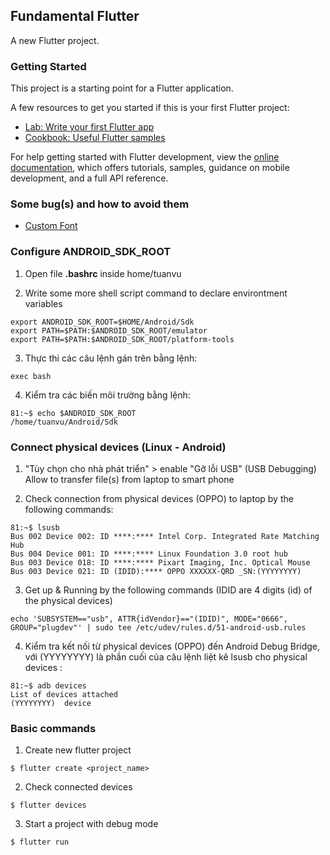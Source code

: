 ## Fundamental Flutter

A new Flutter project.

### Getting Started

This project is a starting point for a Flutter application.

A few resources to get you started if this is your first Flutter project:

- [Lab: Write your first Flutter app](https://docs.flutter.dev/get-started/codelab)
- [Cookbook: Useful Flutter samples](https://docs.flutter.dev/cookbook)

For help getting started with Flutter development, view the
[online documentation](https://docs.flutter.dev/), which offers tutorials,
samples, guidance on mobile development, and a full API reference.

### Some bug(s) and how to avoid them
- [Custom Font](https://docs.flutter.dev/cookbook/design/fonts)

### Configure ANDROID_SDK_ROOT

1. Open file **.bashrc** inside home/tuanvu

2. Write some more shell script command to declare environtment variables
```
export ANDROID_SDK_ROOT=$HOME/Android/Sdk
export PATH=$PATH:$ANDROID_SDK_ROOT/emulator
export PATH=$PATH:$ANDROID_SDK_ROOT/platform-tools
```

3. Thực thi các câu lệnh gán trên bằng lệnh:
```
exec bash
```

4. Kiểm tra các biến môi trường bằng lệnh:
```
81:~$ echo $ANDROID_SDK_ROOT
/home/tuanvu/Android/Sdk
```

### Connect physical devices (Linux - Android)

1. "Tùy chọn cho nhà phát triển" > enable "Gỡ lỗi USB" (USB Debugging)
Allow to transfer file(s) from laptop to smart phone

2. Check connection from physical devices (OPPO) to laptop by the following commands:
```
81:~$ lsusb
Bus 002 Device 002: ID ****:**** Intel Corp. Integrated Rate Matching Hub
Bus 004 Device 001: ID ****:**** Linux Foundation 3.0 root hub
Bus 003 Device 018: ID ****:**** Pixart Imaging, Inc. Optical Mouse
Bus 003 Device 021: ID (IDID):**** OPPO XXXXXX-QRD _SN:(YYYYYYYY)
```

3. Get up & Running by the following commands (IDID are 4 digits (id) of the physical devices)
```
echo 'SUBSYSTEM=="usb", ATTR{idVendor}=="(IDID)", MODE="0666", GROUP="plugdev"' | sudo tee /etc/udev/rules.d/51-android-usb.rules
```

4. Kiểm tra kết nối từ physical devices (OPPO) đến Android Debug Bridge, với (YYYYYYYY) là phần cuối của câu lệnh liệt kê lsusb cho physical devices :
```
81:~$ adb devices
List of devices attached
(YYYYYYYY)	device
```

### Basic commands

1. Create new flutter project
```
$ flutter create <project_name>
```

2. Check connected devices
```
$ flutter devices
```

3. Start a project with debug mode
```
$ flutter run
```